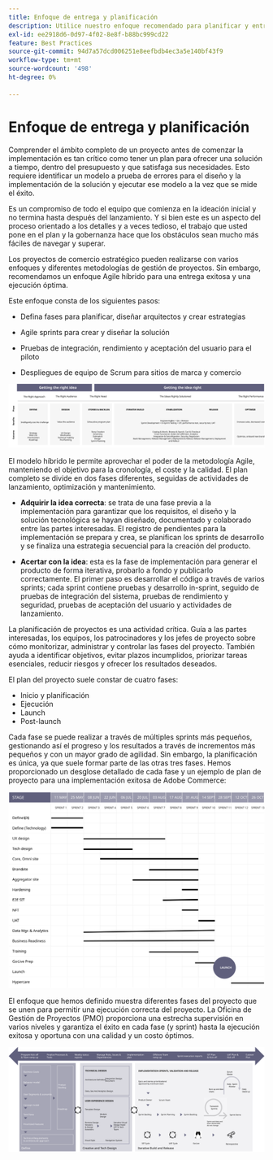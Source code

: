 ```yaml
---
title: Enfoque de entrega y planificación
description: Utilice nuestro enfoque recomendado para planificar y entregar su implementación de Adobe Commerce.
exl-id: ee2918d6-0d97-4f02-8e8f-b88bc999cd22
feature: Best Practices
source-git-commit: 94d7a57dcd006251e8eefbdb4ec3a5e140bf43f9
workflow-type: tm+mt
source-wordcount: '498'
ht-degree: 0%

---
```


# Enfoque de entrega y planificación

Comprender el ámbito completo de un proyecto antes de comenzar la implementación es tan crítico como tener un plan para ofrecer una solución a tiempo, dentro del presupuesto y que satisfaga sus necesidades. Esto requiere identificar un modelo a prueba de errores para el diseño y la implementación de la solución y ejecutar ese modelo a la vez que se mide el éxito.

Es un compromiso de todo el equipo que comienza en la ideación inicial y no termina hasta después del lanzamiento. Y si bien este es un aspecto del proceso orientado a los detalles y a veces tedioso, el trabajo que usted pone en el plan y la gobernanza hace que los obstáculos sean mucho más fáciles de navegar y superar.

Los proyectos de comercio estratégico pueden realizarse con varios enfoques y diferentes metodologías de gestión de proyectos. Sin embargo, recomendamos un enfoque Agile híbrido para una entrega exitosa y una ejecución óptima.

Este enfoque consta de los siguientes pasos:

- Defina fases para planificar, diseñar arquitectos y crear estrategias

- Agile sprints para crear y diseñar la solución

- Pruebas de integración, rendimiento y aceptación del usuario para el piloto

- Despliegues de equipo de Scrum para sitios de marca y comercio

![Ejemplo de modelo de enfoque de planificación](../../assets/playbooks/planning-model.svg)

El modelo híbrido le permite aprovechar el poder de la metodología Agile, manteniendo el objetivo para la cronología, el coste y la calidad. El plan completo se divide en dos fases diferentes, seguidas de actividades de lanzamiento, optimización y mantenimiento.

- **Adquirir la idea correcta**: se trata de una fase previa a la implementación para garantizar que los requisitos, el diseño y la solución tecnológica se hayan diseñado, documentado y colaborado entre las partes interesadas. El registro de pendientes para la implementación se prepara y crea, se planifican los sprints de desarrollo y se finaliza una estrategia secuencial para la creación del producto.

- **Acertar con la idea**: esta es la fase de implementación para generar el producto de forma iterativa, probarlo a fondo y publicarlo correctamente. El primer paso es desarrollar el código a través de varios sprints; cada sprint contiene pruebas y desarrollo in-sprint, seguido de pruebas de integración del sistema, pruebas de rendimiento y seguridad, pruebas de aceptación del usuario y actividades de lanzamiento.

La planificación de proyectos es una actividad crítica. Guía a las partes interesadas, los equipos, los patrocinadores y los jefes de proyecto sobre cómo monitorizar, administrar y controlar las fases del proyecto. También ayuda a identificar objetivos, evitar plazos incumplidos, priorizar tareas esenciales, reducir riesgos y ofrecer los resultados deseados.

El plan del proyecto suele constar de cuatro fases:

- Inicio y planificación
- Ejecución
- Launch
- Post-launch

Cada fase se puede realizar a través de múltiples sprints más pequeños, gestionando así el progreso y los resultados a través de incrementos más pequeños y con un mayor grado de agilidad. Sin embargo, la planificación es única, ya que suele formar parte de las otras tres fases. Hemos proporcionado un desglose detallado de cada fase y un ejemplo de plan de proyecto para una implementación exitosa de Adobe Commerce:

![Diagrama de Gantt de planificación del proyecto](../../assets/playbooks/gantt-chart.svg)

El enfoque que hemos definido muestra diferentes fases del proyecto que se unen para permitir una ejecución correcta del proyecto. La Oficina de Gestión de Proyectos (PMO) proporciona una estrecha supervisión en varios niveles y garantiza el éxito en cada fase (y sprint) hasta la ejecución exitosa y oportuna con una calidad y un costo óptimos.

![Infografía de enfoque de planificación de muestra](../../assets/playbooks/planning-approach-sample.svg)
